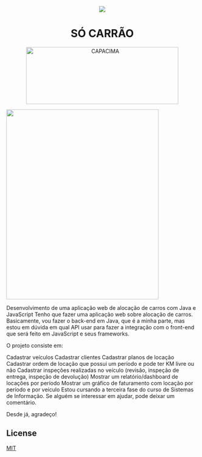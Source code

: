  <p align="center">
<img src="http://img.shields.io/static/v1?label=STATUS&message=EM%20DESENVOLVIMENTO&color=GREEN&style=for-the-badge"/>
</p>
<h1 align="center"> SÓ CARRÃO </h1>
<p align="center"><img src="https://user-images.githubusercontent.com/58978196/235609352-99f2d691-e09b-4e62-9182-2dd2ecac7b2e.png" alt="CAPACIMA" width="400" height="150"></p>

<p><img src="https://user-images.githubusercontent.com/58978196/235606866-50429c22-8c67-478e-984c-00f25913683e.png" width="400" height="500" class="left"></p>


Desenvolvimento de uma aplicação web de alocação de carros com Java e JavaScript
Tenho que fazer uma aplicação web sobre alocação de carros. Basicamente, vou fazer o back-end em Java, que é a minha parte, mas estou em dúvida em qual API usar para fazer a integração com o front-end que será feito em JavaScript e seus frameworks.

O projeto consiste em:

Cadastrar veículos
Cadastrar clientes
Cadastrar planos de locação
Cadastrar ordem de locação que possui um período e pode ter KM livre ou não
Cadastrar inspeções realizadas no veículo (revisão, inspeção de entrega, inspeção de devolução)
Mostrar um relatório/dashboard de locações por período
Mostrar um gráfico de faturamento com locação por período e por veículo
Estou cursando a terceira fase do curso de Sistemas de Informação. Se alguém se interessar em ajudar, pode deixar um comentário.

Desde já, agradeço!

## License

[MIT](https://choosealicense.com/licenses/mit/)
